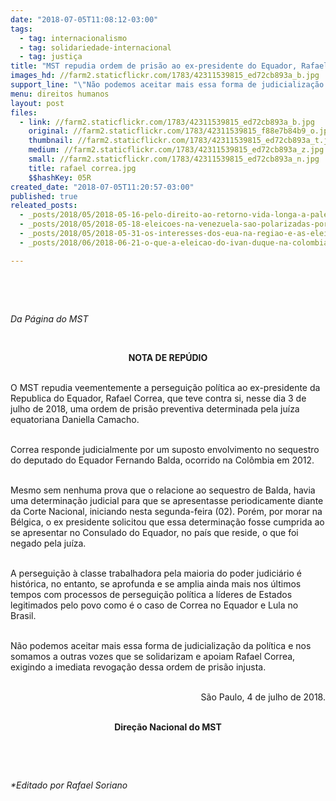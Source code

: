 ```yaml
---
date: "2018-07-05T11:08:12-03:00"
tags:
  - tag: internacionalismo
  - tag: solidariedade-internacional
  - tag: justiça
title: "MST repudia ordem de prisão ao ex-presidente do Equador, Rafael Correa"
images_hd: //farm2.staticflickr.com/1783/42311539815_ed72cb893a_b.jpg
support_line: "\"Não podemos aceitar mais essa forma de judicialização da política\", diz nota."
menu: direitos humanos
layout: post
files:
  - link: //farm2.staticflickr.com/1783/42311539815_ed72cb893a_b.jpg
    original: //farm2.staticflickr.com/1783/42311539815_f88e7b84b9_o.jpg
    thumbnail: //farm2.staticflickr.com/1783/42311539815_ed72cb893a_t.jpg
    medium: //farm2.staticflickr.com/1783/42311539815_ed72cb893a_z.jpg
    small: //farm2.staticflickr.com/1783/42311539815_ed72cb893a_n.jpg
    title: rafael correa.jpg
    $$hashKey: 05R
created_date: "2018-07-05T11:20:57-03:00"
published: true
releated_posts:
  - _posts/2018/05/2018-05-16-pelo-direito-ao-retorno-vida-longa-a-palestina.md
  - _posts/2018/05/2018-05-18-eleicoes-na-venezuela-sao-polarizadas-por-debate-economico-saiba-o-que-esta-em-jogo.md
  - _posts/2018/05/2018-05-31-os-interesses-dos-eua-na-regiao-e-as-eleicoes-na-venezuela.md
  - _posts/2018/06/2018-06-21-o-que-a-eleicao-do-ivan-duque-na-colombia-significa-para-a-america-latina-e-o-caribe.md

---
```

<p>&nbsp;</p>

<p>&nbsp;</p>

<p><em>Da P&aacute;gina do MST</em></p>

<p>&nbsp;</p>

<p style="text-align: center;"><strong>NOTA DE REP&Uacute;DIO</strong></p>

<p><br />
O MST repudia veementemente a persegui&ccedil;&atilde;o pol&iacute;tica ao ex-presidente da Republica do Equador, Rafael Correa, que teve contra si, nesse dia 3 de julho de 2018, uma ordem de pris&atilde;o preventiva determinada pela ju&iacute;za equatoriana Daniella Camacho.</p>

<p><br />
Correa responde judicialmente por um suposto envolvimento no sequestro do deputado do Equador Fernando Balda, ocorrido na Col&ocirc;mbia em 2012.</p>

<p><br />
Mesmo sem nenhuma prova que o relacione ao sequestro de Balda, havia uma determina&ccedil;&atilde;o judicial para que se apresentasse periodicamente diante da Corte Nacional, iniciando nesta segunda-feira (02). Por&eacute;m, por morar na B&eacute;lgica, o ex presidente solicitou que essa determina&ccedil;&atilde;o fosse cumprida ao se apresentar no Consulado do Equador, no pa&iacute;s que reside, o que foi negado pela ju&iacute;za.</p>

<p><br />
A persegui&ccedil;&atilde;o &agrave; classe trabalhadora pela maioria do poder judici&aacute;rio &eacute; hist&oacute;rica, no entanto, se aprofunda e se amplia ainda mais nos &uacute;ltimos tempos com processos de persegui&ccedil;&atilde;o pol&iacute;tica a l&iacute;deres de Estados legitimados pelo povo como &eacute; o caso de Correa no Equador e Lula no Brasil.</p>

<p><br />
N&atilde;o podemos aceitar mais essa forma de judicializa&ccedil;&atilde;o da pol&iacute;tica e nos somamos a outras vozes que se solidarizam e apoiam Rafael Correa, exigindo a imediata revoga&ccedil;&atilde;o dessa ordem de pris&atilde;o injusta.</p>

<p style="text-align: right;"><br />
S&atilde;o Paulo, 4 de julho de 2018.</p>

<p style="text-align: center;"><br />
<strong>Dire&ccedil;&atilde;o Nacional do MST</strong></p>

<p>&nbsp;</p>

<p>&nbsp;</p>

<p><em>*Editado por Rafael Soriano</em></p>
